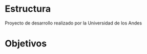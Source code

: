 Estructura
==============

Proyecto de desarrollo realizado por la Universidad de los Andes 

Objetivos
================


